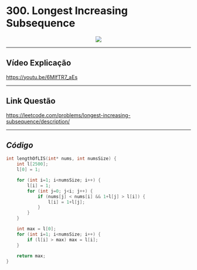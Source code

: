 # 300. Longest Increasing Subsequence

<div align="center"><img src= "https://github.com/projeto-de-algoritmos-2024/PD_Exercicios_LeetCode/raw/refs/heads/master/longest-increasing-subsequence/result.jpg"/></div>

---

## Vídeo Explicação

https://youtu.be/6MIfTR7_aEs

---

## Link Questão

https://leetcode.com/problems/longest-increasing-subsequence/description/

---

## *Código*

```c 
int lengthOfLIS(int* nums, int numsSize) {
    int l[2500];
    l[0] = 1;

    for (int i=1; i<numsSize; i++) {
        l[i] = 1;
        for (int j=0; j<i; j++) {
            if (nums[j] < nums[i] && 1+l[j] > l[i]) {
                l[i] = 1+l[j];
            }
        }
    }

    int max = l[0];
    for (int i=1; i<numsSize; i++) {
        if (l[i] > max) max = l[i];
    }
    
    return max;
}
```

